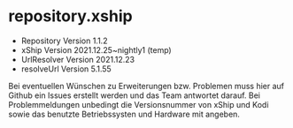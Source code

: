 # repository.xship

- Repository  Version 1.1.2
- xShip       Version 2021.12.25~nightly1 (temp)
- UrlResolver Version 2021.12.23
- resolveUrl  Version 5.1.55

Bei eventuellen Wünschen zu Erweiterungen bzw. Problemen muss hier auf Github ein Issues erstellt werden und das Team antwortet darauf. Bei Problemmeldungen unbedingt die Versionsnummer von xShip und Kodi sowie das benutzte Betriebssysten und Hardware mit angeben.
